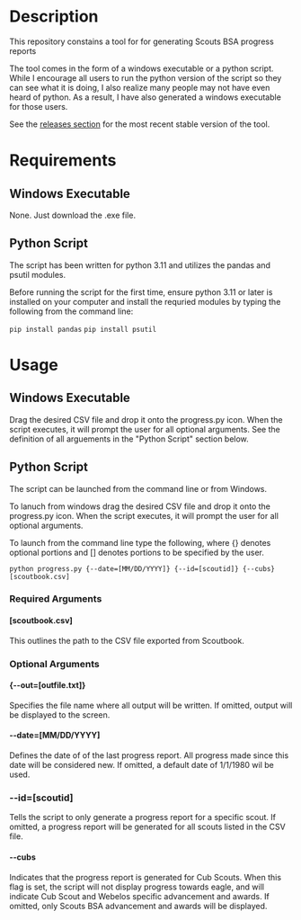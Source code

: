 # Description
This repository constains a tool for for generating Scouts BSA progress reports

The tool comes in the form of a windows executable or a python script. While I encourage all users to run the python version of the script so they can see what it is doing, I also realize many people may not have even heard of python. As a result, I have also generated a windows executable for those users.

See the [releases section](https://github.com/sgreasby/Scout-Progress-Report/releases/) for the most recent stable version of the tool.

# Requirements
## Windows Executable
None. Just download the .exe file.
## Python Script
The script has been written for python 3.11 and utilizes the pandas and psutil modules.

Before running the script for the first time, ensure python 3.11 or later is installed on your computer and install the requried modules by typing the following from the command line:

`pip install pandas`
`pip install psutil`

# Usage
## Windows Executable
Drag the desired CSV file and drop it onto the progress.py icon. When the script executes, it will prompt the user for all optional arguments. See the definition of all arguements in the "Python Script" section below.

## Python Script
The script can be launched from the command line or from Windows.

To lanuch from windows drag the desired CSV file and drop it onto the progress.py icon. When the script executes, it will prompt the user for all optional arguments.

To launch from the command line type the following, where {} denotes optional portions and [] denotes portions to be specified by the user.

`python progress.py {--date=[MM/DD/YYYY]} {--id=[scoutid]} {--cubs} [scoutbook.csv]`

### Required Arguments
#### [scoutbook.csv]
This outlines the path to the CSV file exported from Scoutbook.

### Optional Arguments
#### {--out=[outfile.txt]}
Specifies the file name where all output will be written.
If omitted, output will be displayed to the screen.
#### --date=[MM/DD/YYYY]
Defines the date of of the last progress report. All progress made since this date will be considered new.
If omitted, a default date of 1/1/1980 wil be used.
### --id=[scoutid]
Tells the script to only generate a progress report for a specific scout.
If omitted, a progress report will be generated for all scouts listed in the CSV file.
#### --cubs
Indicates that the progress report is generated for Cub Scouts. When this flag is set, the script will not display progress towards eagle, and will indicate Cub Scout and Webelos specific advancement and awards.
If omitted, only Scouts BSA advancement and awards will be displayed.
